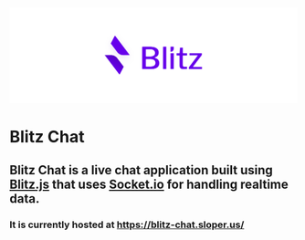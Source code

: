 [![Blitz.js](https://raw.githubusercontent.com/blitz-js/art/master/github-cover-photo.png)](https://blitzjs.com)

# **Blitz Chat**

## Blitz Chat is a live chat application built using [Blitz.js](https://github.com/blitz-js/blitz) that uses [Socket.io](https://socket.io/) for handling realtime data.

### It is currently hosted at https://blitz-chat.sloper.us/
